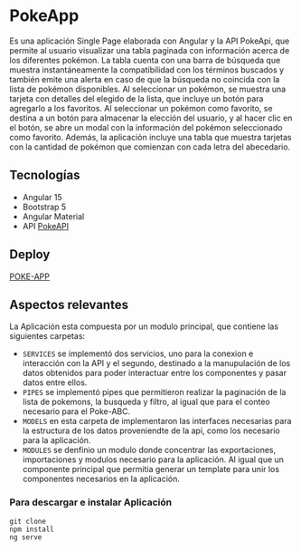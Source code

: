 # PokeApp
Es una aplicación Single Page elaborada con Angular y la API PokeApi, que permite al usuario visualizar una tabla paginada con información acerca de los diferentes pokémon. La tabla cuenta con una barra de búsqueda que muestra instantáneamente la compatibilidad con los términos buscados y también emite una alerta en caso de que la búsqueda no coincida con la lista de pokémon disponibles. Al seleccionar un pokémon, se muestra una tarjeta con detalles del elegido de la lista, que incluye un botón para agregarlo a los favoritos. Al seleccionar un pokémon como favorito, se destina a un botón para almacenar la elección del usuario, y al hacer clic en el botón, se abre un modal con la información del pokémon seleccionado como favorito. Además, la aplicación incluye una tabla que muestra tarjetas con la cantidad de pokémon que comienzan con cada letra del abecedario.

## Tecnologías 
- Angular 15   
- Bootstrap 5   
- Angular Material  
- API [PokeAPI](https://pokeapi.co/)

## Deploy 
 [POKE-APP](https://pokedexpablirou.netlify.app/)

## Aspectos relevantes 
 La Aplicación esta compuesta por un modulo principal, que contiene las siguientes carpetas:
 
- `SERVICES` se implementó dos servicios, uno para la conexion e  interacción con la API y el segundo, destinado a la manupulación de los datos obtenidos para poder interactuar entre los componentes y pasar datos entre ellos.                                                                             
- `PIPES` se implementó pipes que permitieron realizar la paginación de la lista de pokemons, la busqueda  y filtro, al igual que para el conteo necesario para el Poke-ABC.
- `MODELS` en esta carpeta de implementaron las interfaces necesarias para la estructura de los datos proveniendte de la api, como los necesario para la aplicación.
- `MODULES` se denfinio un modulo donde concentrar las exportaciones, importaciones y modulos necesario para la aplicación. Al igual que un componente principal que permitia generar un template para unir los componentes necesarios en la aplicación. 

### Para descargar e instalar Aplicación
```
git clone
npm install
ng serve
```


